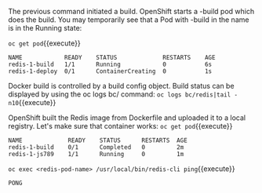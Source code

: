 The previous command initiated a build. OpenShift starts a -build pod which does the build. You may temporarily see that a Pod with -build in the name is in the Running state:


`oc get pod`{{execute}}

```
NAME            READY    STATUS             RESTARTS    AGE
redis-1-build   1/1      Running            0           6s
redis-1-deploy  0/1      ContainerCreating  0           1s
```

Docker build is controlled by a build config object. Build status can be displayed by using the oc logs bc/<NAME> command:
`oc logs bc/redis|tail -n10`{{execute}}


OpenShift built the Redis image from Dockerfile and uploaded it to a local registry. Let's make sure that container works:
`oc get pod`{{execute}}

```
NAME             READY    STATUS      RESTARTS  AGE
redis-1-build    0/1      Completed   0         2m
redis-1-js789    1/1      Running     0         1m
```

`oc exec <redis-pod-name> /usr/local/bin/redis-cli ping`{{execute}}

```
PONG
```